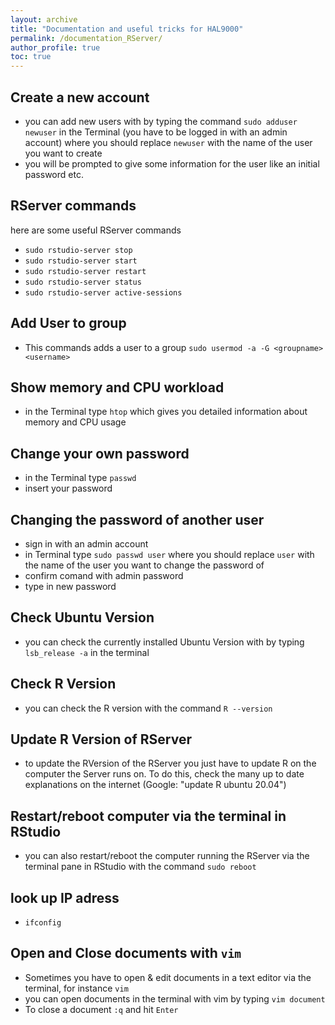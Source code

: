 ```yaml
---
layout: archive
title: "Documentation and useful tricks for HAL9000"
permalink: /documentation_RServer/
author_profile: true
toc: true
---
```


## Create a new account

- you can add new users with by typing the command `sudo adduser newuser` in the Terminal (you have to be logged in with an admin account) where you should replace `newuser` with the name of the user you want to create
- you will be prompted to give some information for the user like an initial password etc.

## RServer commands

here are some useful RServer commands

- `sudo rstudio-server stop `
- `sudo rstudio-server start`
- `sudo rstudio-server restart`
- `sudo rstudio-server status`
- `sudo rstudio-server active-sessions`

## Add User to group

- This commands adds a user to a group `sudo usermod -a -G <groupname> <username>`


## Show memory and CPU workload

- in the Terminal type `htop` which gives you detailed information about memory and CPU usage 

## Change your own password

- in the Terminal type `passwd` 
- insert your password

## Changing the password of another user 

- sign in with an admin account
- in Terminal type `sudo passwd user` where you should replace `user` with the name of the user you want to change the password of
- confirm comand with admin password 
- type in new password


## Check Ubuntu Version

- you can check the currently installed Ubuntu Version with by typing `lsb_release -a` in the terminal

## Check R Version

- you can check the R version with the command `R --version`

## Update R Version of RServer

- to update the RVersion of the RServer you just have to update R on the computer the Server runs on. To do this, check the many up to date explanations on the internet (Google: "update R ubuntu 20.04")

## Restart/reboot computer via the terminal in RStudio

- you can also restart/reboot the computer running the RServer via the terminal pane in RStudio with the command `sudo reboot`

## look up IP adress

- `ifconfig`

## Open and Close documents with `vim`

- Sometimes you have to open & edit documents in a text editor via the terminal, for instance `vim`
- you can open documents in the terminal with vim by typing `vim document`
- To close a document `:q` and hit `Enter`